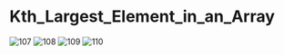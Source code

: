 # Kth_Largest_Element_in_an_Array

![107](../../Image/107.png)
![108](../../Image/108.png)
![109](../../Image/109.png)
![110](../../Image/110.png)
